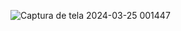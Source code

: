 ![Captura de tela 2024-03-25 001447](https://github.com/khnum782/NLW-notes/assets/41765778/4b78704d-5709-4191-b2a1-5a53a8d84a00)
